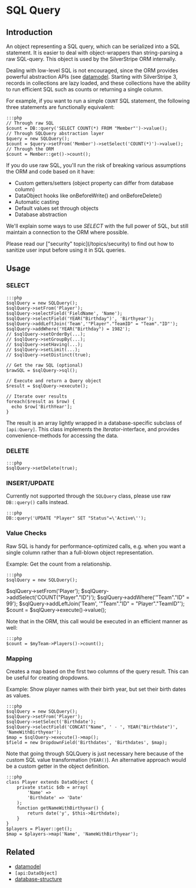 # SQL Query

## Introduction

An object representing a SQL query, which can be serialized into a SQL statement. 
It is easier to deal with object-wrappers than string-parsing a raw SQL-query. 
This object is used by the SilverStripe ORM internally.

Dealing with low-level SQL is not encouraged, since the ORM provides
powerful abstraction APIs (see [datamodel](/topics/datamodel). 
Starting with SilverStripe 3, records in collections are lazy loaded,
and these collections have the ability to run efficient SQL
such as counts or returning a single column.

For example, if you want to run a simple `COUNT` SQL statement,
the following three statements are functionally equivalent:

	:::php
	// Through raw SQL
	$count = DB::query('SELECT COUNT(*) FROM "Member"')->value();
	// Through SQLQuery abstraction layer
	$query = new SQLQuery();
	$count = $query->setFrom('Member')->setSelect('COUNT(*)')->value();
	// Through the ORM
	$count = Member::get()->count();

If you do use raw SQL, you'll run the risk of breaking 
various assumptions the ORM and code based on it have:

*  Custom getters/setters (object property can differ from database column)
*  DataObject hooks like onBeforeWrite() and onBeforeDelete()
*  Automatic casting
*  Default values set through objects
*  Database abstraction

We'll explain some ways to use *SELECT* with the full power of SQL, 
but still maintain a connection to the ORM where possible.

<div class="warning" markdown="1">
Please read our ["security" topic](/topics/security) to find out
how to sanitize user input before using it in SQL queries.
</div>

## Usage

### SELECT

	:::php
	$sqlQuery = new SQLQuery();
	$sqlQuery->setFrom('Player');
	$sqlQuery->selectField('FieldName', 'Name');
	$sqlQuery->selectField('YEAR("Birthday")', 'Birthyear');
	$sqlQuery->addLeftJoin('Team','"Player"."TeamID" = "Team"."ID"');
	$sqlQuery->addWhere('YEAR("Birthday") = 1982');
	// $sqlQuery->setOrderBy(...);
	// $sqlQuery->setGroupBy(...);
	// $sqlQuery->setHaving(...);
	// $sqlQuery->setLimit(...);
	// $sqlQuery->setDistinct(true);
	
	// Get the raw SQL (optional)
	$rawSQL = $sqlQuery->sql();
	
	// Execute and return a Query object
	$result = $sqlQuery->execute();

	// Iterate over results
	foreach($result as $row) {
	  echo $row['BirthYear'];
	}

The result is an array lightly wrapped in a database-specific subclass of `[api:Query]`. 
This class implements the *Iterator*-interface, and provides convenience-methods for accessing the data.

### DELETE

	:::php
	$sqlQuery->setDelete(true);

### INSERT/UPDATE

Currently not supported through the `SQLQuery` class, please use raw `DB::query()` calls instead.

	:::php
	DB::query('UPDATE "Player" SET "Status"=\'Active\'');

### Value Checks

Raw SQL is handy for performance-optimized calls,
e.g. when you want a single column rather than a full-blown object representation.

Example: Get the count from a relationship.

	:::php
	$sqlQuery = new SQLQuery();
  $sqlQuery->setFrom('Player');
  $sqlQuery->addSelect('COUNT("Player"."ID")');
  $sqlQuery->addWhere('"Team"."ID" = 99');
  $sqlQuery->addLeftJoin('Team', '"Team"."ID" = "Player"."TeamID"');
  $count = $sqlQuery->execute()->value();

Note that in the ORM, this call would be executed in an efficient manner as well:

	:::php
	$count = $myTeam->Players()->count();

### Mapping

Creates a map based on the first two columns of the query result. 
This can be useful for creating dropdowns.

Example: Show player names with their birth year, but set their birth dates as values.

	:::php
	$sqlQuery = new SQLQuery();
	$sqlQuery->setFrom('Player');
	$sqlQuery->setSelect('Birthdate');
	$sqlQuery->selectField('CONCAT("Name", ' - ', YEAR("Birthdate")', 'NameWithBirthyear');
	$map = $sqlQuery->execute()->map();
	$field = new DropdownField('Birthdates', 'Birthdates', $map);

Note that going through SQLQuery is just necessary here 
because of the custom SQL value transformation (`YEAR()`). 
An alternative approach would be a custom getter in the object definition.

	:::php
	class Player extends DataObject {
		private static $db = array(
			'Name' => 
			'Birthdate' => 'Date'
		);
		function getNameWithBirthyear() {
			return date('y', $this->Birthdate);
		}
	}
	$players = Player::get();
	$map = $players->map('Name', 'NameWithBirthyear');

## Related

*  [datamodel](/topics/datamodel)
*  `[api:DataObject]`
*  [database-structure](database-structure)
